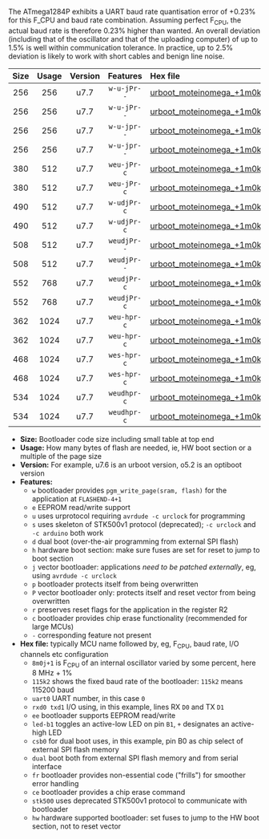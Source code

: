 The ATmega1284P exhibits a UART baud rate quantisation error of +0.23% for this F_CPU and baud rate combination. Assuming perfect F<sub>CPU</sub>, the actual baud rate is therefore 0.23% higher than wanted. An overall deviation (including that of the oscillator and that of the uploading computer) of up to 1.5% is well within communication tolerance. In practice, up to 2.5% deviation is likely to work with short cables and benign line noise.

|Size|Usage|Version|Features|Hex file|
|:-:|:-:|:-:|:-:|:--|
|256|256|u7.7|`w-u-jPr--`|[urboot_moteinomega_+1m0k+2_+++2k4_uart0_rxd0_txd1_led+d7.hex](https://raw.githubusercontent.com/stefanrueger/urboot.hex/main/boards/moteinomega/internal_oscillator/fcpu_+1m0k+2/br_+++2k4/urboot_moteinomega_+1m0k+2_+++2k4_uart0_rxd0_txd1_led+d7.hex)|
|256|256|u7.7|`w-u-jPr--`|[urboot_moteinomega_+1m0k+2_+++2k4_uart1_rxd2_txd3_led+d7.hex](https://raw.githubusercontent.com/stefanrueger/urboot.hex/main/boards/moteinomega/internal_oscillator/fcpu_+1m0k+2/br_+++2k4/urboot_moteinomega_+1m0k+2_+++2k4_uart1_rxd2_txd3_led+d7.hex)|
|256|256|u7.7|`w-u-jpr--`|[urboot_moteinomega_+1m0k+2_+++2k4_uart0_rxd0_txd1_led+d7_fr.hex](https://raw.githubusercontent.com/stefanrueger/urboot.hex/main/boards/moteinomega/internal_oscillator/fcpu_+1m0k+2/br_+++2k4/urboot_moteinomega_+1m0k+2_+++2k4_uart0_rxd0_txd1_led+d7_fr.hex)|
|256|256|u7.7|`w-u-jpr--`|[urboot_moteinomega_+1m0k+2_+++2k4_uart1_rxd2_txd3_led+d7_fr.hex](https://raw.githubusercontent.com/stefanrueger/urboot.hex/main/boards/moteinomega/internal_oscillator/fcpu_+1m0k+2/br_+++2k4/urboot_moteinomega_+1m0k+2_+++2k4_uart1_rxd2_txd3_led+d7_fr.hex)|
|380|512|u7.7|`weu-jPr-c`|[urboot_moteinomega_+1m0k+2_+++2k4_uart0_rxd0_txd1_ee_led+d7_fr_ce.hex](https://raw.githubusercontent.com/stefanrueger/urboot.hex/main/boards/moteinomega/internal_oscillator/fcpu_+1m0k+2/br_+++2k4/urboot_moteinomega_+1m0k+2_+++2k4_uart0_rxd0_txd1_ee_led+d7_fr_ce.hex)|
|380|512|u7.7|`weu-jPr-c`|[urboot_moteinomega_+1m0k+2_+++2k4_uart1_rxd2_txd3_ee_led+d7_fr_ce.hex](https://raw.githubusercontent.com/stefanrueger/urboot.hex/main/boards/moteinomega/internal_oscillator/fcpu_+1m0k+2/br_+++2k4/urboot_moteinomega_+1m0k+2_+++2k4_uart1_rxd2_txd3_ee_led+d7_fr_ce.hex)|
|490|512|u7.7|`w-udjPr-c`|[urboot_moteinomega_+1m0k+2_+++2k4_uart0_rxd0_txd1_led+d7_csc7_dual_fr_ce.hex](https://raw.githubusercontent.com/stefanrueger/urboot.hex/main/boards/moteinomega/internal_oscillator/fcpu_+1m0k+2/br_+++2k4/urboot_moteinomega_+1m0k+2_+++2k4_uart0_rxd0_txd1_led+d7_csc7_dual_fr_ce.hex)|
|490|512|u7.7|`w-udjPr-c`|[urboot_moteinomega_+1m0k+2_+++2k4_uart1_rxd2_txd3_led+d7_csc7_dual_fr_ce.hex](https://raw.githubusercontent.com/stefanrueger/urboot.hex/main/boards/moteinomega/internal_oscillator/fcpu_+1m0k+2/br_+++2k4/urboot_moteinomega_+1m0k+2_+++2k4_uart1_rxd2_txd3_led+d7_csc7_dual_fr_ce.hex)|
|508|512|u7.7|`weudjPr--`|[urboot_moteinomega_+1m0k+2_+++2k4_uart0_rxd0_txd1_ee_led+d7_csc7_dual_fr.hex](https://raw.githubusercontent.com/stefanrueger/urboot.hex/main/boards/moteinomega/internal_oscillator/fcpu_+1m0k+2/br_+++2k4/urboot_moteinomega_+1m0k+2_+++2k4_uart0_rxd0_txd1_ee_led+d7_csc7_dual_fr.hex)|
|508|512|u7.7|`weudjPr--`|[urboot_moteinomega_+1m0k+2_+++2k4_uart1_rxd2_txd3_ee_led+d7_csc7_dual_fr.hex](https://raw.githubusercontent.com/stefanrueger/urboot.hex/main/boards/moteinomega/internal_oscillator/fcpu_+1m0k+2/br_+++2k4/urboot_moteinomega_+1m0k+2_+++2k4_uart1_rxd2_txd3_ee_led+d7_csc7_dual_fr.hex)|
|552|768|u7.7|`weudjPr-c`|[urboot_moteinomega_+1m0k+2_+++2k4_uart0_rxd0_txd1_ee_led+d7_csc7_dual_fr_ce.hex](https://raw.githubusercontent.com/stefanrueger/urboot.hex/main/boards/moteinomega/internal_oscillator/fcpu_+1m0k+2/br_+++2k4/urboot_moteinomega_+1m0k+2_+++2k4_uart0_rxd0_txd1_ee_led+d7_csc7_dual_fr_ce.hex)|
|552|768|u7.7|`weudjPr-c`|[urboot_moteinomega_+1m0k+2_+++2k4_uart1_rxd2_txd3_ee_led+d7_csc7_dual_fr_ce.hex](https://raw.githubusercontent.com/stefanrueger/urboot.hex/main/boards/moteinomega/internal_oscillator/fcpu_+1m0k+2/br_+++2k4/urboot_moteinomega_+1m0k+2_+++2k4_uart1_rxd2_txd3_ee_led+d7_csc7_dual_fr_ce.hex)|
|362|1024|u7.7|`weu-hpr-c`|[urboot_moteinomega_+1m0k+2_+++2k4_uart0_rxd0_txd1_ee_led+d7_fr_ce_hw.hex](https://raw.githubusercontent.com/stefanrueger/urboot.hex/main/boards/moteinomega/internal_oscillator/fcpu_+1m0k+2/br_+++2k4/urboot_moteinomega_+1m0k+2_+++2k4_uart0_rxd0_txd1_ee_led+d7_fr_ce_hw.hex)|
|362|1024|u7.7|`weu-hpr-c`|[urboot_moteinomega_+1m0k+2_+++2k4_uart1_rxd2_txd3_ee_led+d7_fr_ce_hw.hex](https://raw.githubusercontent.com/stefanrueger/urboot.hex/main/boards/moteinomega/internal_oscillator/fcpu_+1m0k+2/br_+++2k4/urboot_moteinomega_+1m0k+2_+++2k4_uart1_rxd2_txd3_ee_led+d7_fr_ce_hw.hex)|
|468|1024|u7.7|`wes-hpr-c`|[urboot_moteinomega_+1m0k+2_+++2k4_uart0_rxd0_txd1_ee_led+d7_fr_ce_stk500_hw.hex](https://raw.githubusercontent.com/stefanrueger/urboot.hex/main/boards/moteinomega/internal_oscillator/fcpu_+1m0k+2/br_+++2k4/urboot_moteinomega_+1m0k+2_+++2k4_uart0_rxd0_txd1_ee_led+d7_fr_ce_stk500_hw.hex)|
|468|1024|u7.7|`wes-hpr-c`|[urboot_moteinomega_+1m0k+2_+++2k4_uart1_rxd2_txd3_ee_led+d7_fr_ce_stk500_hw.hex](https://raw.githubusercontent.com/stefanrueger/urboot.hex/main/boards/moteinomega/internal_oscillator/fcpu_+1m0k+2/br_+++2k4/urboot_moteinomega_+1m0k+2_+++2k4_uart1_rxd2_txd3_ee_led+d7_fr_ce_stk500_hw.hex)|
|534|1024|u7.7|`weudhpr-c`|[urboot_moteinomega_+1m0k+2_+++2k4_uart0_rxd0_txd1_ee_led+d7_csc7_dual_fr_ce_hw.hex](https://raw.githubusercontent.com/stefanrueger/urboot.hex/main/boards/moteinomega/internal_oscillator/fcpu_+1m0k+2/br_+++2k4/urboot_moteinomega_+1m0k+2_+++2k4_uart0_rxd0_txd1_ee_led+d7_csc7_dual_fr_ce_hw.hex)|
|534|1024|u7.7|`weudhpr-c`|[urboot_moteinomega_+1m0k+2_+++2k4_uart1_rxd2_txd3_ee_led+d7_csc7_dual_fr_ce_hw.hex](https://raw.githubusercontent.com/stefanrueger/urboot.hex/main/boards/moteinomega/internal_oscillator/fcpu_+1m0k+2/br_+++2k4/urboot_moteinomega_+1m0k+2_+++2k4_uart1_rxd2_txd3_ee_led+d7_csc7_dual_fr_ce_hw.hex)|

- **Size:** Bootloader code size including small table at top end
- **Usage:** How many bytes of flash are needed, ie, HW boot section or a multiple of the page size
- **Version:** For example, u7.6 is an urboot version, o5.2 is an optiboot version
- **Features:**
  + `w` bootloader provides `pgm_write_page(sram, flash)` for the application at `FLASHEND-4+1`
  + `e` EEPROM read/write support
  + `u` uses urprotocol requiring `avrdude -c urclock` for programming
  + `s` uses skeleton of STK500v1 protocol (deprecated); `-c urclock` and `-c arduino` both work
  + `d` dual boot (over-the-air programming from external SPI flash)
  + `h` hardware boot section: make sure fuses are set for reset to jump to boot section
  + `j` vector bootloader: applications *need to be patched externally*, eg, using `avrdude -c urclock`
  + `p` bootloader protects itself from being overwritten
  + `P` vector bootloader only: protects itself and reset vector from being overwritten
  + `r` preserves reset flags for the application in the register R2
  + `c` bootloader provides chip erase functionality (recommended for large MCUs)
  + `-` corresponding feature not present
- **Hex file:** typically MCU name followed by, eg, F<sub>CPU</sub>, baud rate, I/O channels etc configuration
  + `8m0j+1` is F<sub>CPU</sub> of an internal oscillator varied by some percent, here 8 MHz + 1%
  + `115k2` shows the fixed baud rate of the bootloader: `115k2` means 115200 baud
  + `uart0` UART number, in this case `0`
  + `rxd0 txd1` I/O using, in this example, lines RX `D0` and TX `D1`
  + `ee` bootloader supports EEPROM read/write
  + `led-b1` toggles an active-low LED on pin `B1`, `+` designates an active-high LED
  + `csb0` for dual boot uses, in this example, pin B0 as chip select of external SPI flash memory
  + `dual` boot both from external SPI flash memory and from serial interface
  + `fr` bootloader provides non-essential code ("frills") for smoother error handling
  + `ce` bootloader provides a chip erase command
  + `stk500` uses deprecated STK500v1 protocol to communicate with bootloader
  + `hw` hardware supported bootloader: set fuses to jump to the HW boot section, not to reset vector
